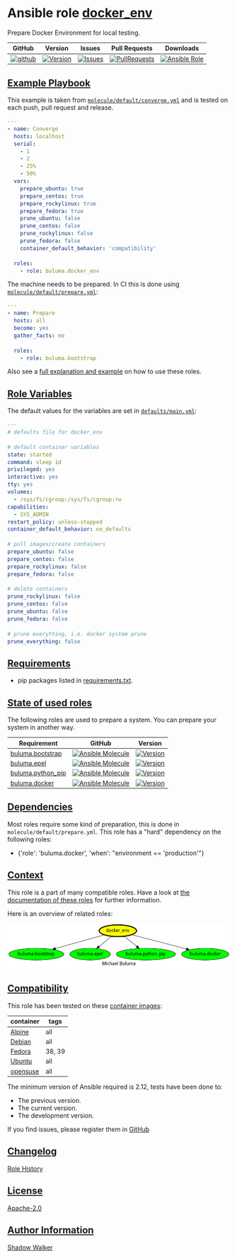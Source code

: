 # Ansible role [docker_env](https://galaxy.ansible.com/ui/standalone/roles/buluma/docker_env/documentation)

Prepare Docker Environment for local testing.

|GitHub|Version|Issues|Pull Requests|Downloads|
|------|-------|------|-------------|---------|
|[![github](https://github.com/buluma/ansible-role-docker_env/actions/workflows/molecule.yml/badge.svg)](https://github.com/buluma/ansible-role-docker_env/actions/workflows/molecule.yml)|[![Version](https://img.shields.io/github/release/buluma/ansible-role-docker_env.svg)](https://github.com/buluma/ansible-role-docker_env/releases/)|[![Issues](https://img.shields.io/github/issues/buluma/ansible-role-docker_env.svg)](https://github.com/buluma/ansible-role-docker_env/issues/)|[![PullRequests](https://img.shields.io/github/issues-pr-closed-raw/buluma/ansible-role-docker_env.svg)](https://github.com/buluma/ansible-role-docker_env/pulls/)|[![Ansible Role](https://img.shields.io/ansible/role/d/buluma/docker_env)](https://galaxy.ansible.com/ui/standalone/roles/buluma/docker_env/documentation)|

## [Example Playbook](#example-playbook)

This example is taken from [`molecule/default/converge.yml`](https://github.com/buluma/ansible-role-docker_env/blob/master/molecule/default/converge.yml) and is tested on each push, pull request and release.

```yaml
---
- name: Converge
  hosts: localhost
  serial:
    - 1
    - 2
    - 25%
    - 50%
  vars:
    prepare_ubuntu: true
    prepare_centos: true
    prepare_rockylinux: true
    prepare_fedora: true
    prune_ubuntu: false
    prune_centos: false
    prune_rockylinux: false
    prune_fedora: false
    container_default_behavior: 'compatibility'

  roles:
    - role: buluma.docker_env
```

The machine needs to be prepared. In CI this is done using [`molecule/default/prepare.yml`](https://github.com/buluma/ansible-role-docker_env/blob/master/molecule/default/prepare.yml):

```yaml
---
- name: Prepare
  hosts: all
  become: yes
  gather_facts: no

  roles:
    - role: buluma.bootstrap
```

Also see a [full explanation and example](https://buluma.github.io/how-to-use-these-roles.html) on how to use these roles.

## [Role Variables](#role-variables)

The default values for the variables are set in [`defaults/main.yml`](https://github.com/buluma/ansible-role-docker_env/blob/master/defaults/main.yml):

```yaml
---
# defaults file for docker_env

# default container variables
state: started
command: sleep 1d
privileged: yes
interactive: yes
tty: yes
volumes:
  - /sys/fs/cgroup:/sys/fs/cgroup:rw
capabilities:
  - SYS_ADMIN
restart_policy: unless-stopped
container_default_behavior: no_defaults

# pull images/create containers
prepare_ubuntu: false
prepare_centos: false
prepare_rockylinux: false
prepare_fedora: false

# delete containers
prune_rockylinux: false
prune_centos: false
prune_ubuntu: false
prune_fedora: false

# prune everything, i.e. docker system prune
prune_everything: false
```

## [Requirements](#requirements)

- pip packages listed in [requirements.txt](https://github.com/buluma/ansible-role-docker_env/blob/master/requirements.txt).

## [State of used roles](#state-of-used-roles)

The following roles are used to prepare a system. You can prepare your system in another way.

| Requirement | GitHub | Version |
|-------------|--------|--------|
|[buluma.bootstrap](https://galaxy.ansible.com/buluma/bootstrap)|[![Ansible Molecule](https://github.com/buluma/ansible-role-bootstrap/actions/workflows/molecule.yml/badge.svg)](https://github.com/buluma/ansible-role-bootstrap/actions/workflows/molecule.yml)|[![Version](https://img.shields.io/github/release/buluma/ansible-role-bootstrap.svg)](https://github.com/shadowwalker/ansible-role-bootstrap)|
|[buluma.epel](https://galaxy.ansible.com/buluma/epel)|[![Ansible Molecule](https://github.com/buluma/ansible-role-epel/actions/workflows/molecule.yml/badge.svg)](https://github.com/buluma/ansible-role-epel/actions/workflows/molecule.yml)|[![Version](https://img.shields.io/github/release/buluma/ansible-role-epel.svg)](https://github.com/shadowwalker/ansible-role-epel)|
|[buluma.python_pip](https://galaxy.ansible.com/buluma/python_pip)|[![Ansible Molecule](https://github.com/buluma/ansible-role-python_pip/actions/workflows/molecule.yml/badge.svg)](https://github.com/buluma/ansible-role-python_pip/actions/workflows/molecule.yml)|[![Version](https://img.shields.io/github/release/buluma/ansible-role-python_pip.svg)](https://github.com/shadowwalker/ansible-role-python_pip)|
|[buluma.docker](https://galaxy.ansible.com/buluma/docker)|[![Ansible Molecule](https://github.com/buluma/ansible-role-docker/actions/workflows/molecule.yml/badge.svg)](https://github.com/buluma/ansible-role-docker/actions/workflows/molecule.yml)|[![Version](https://img.shields.io/github/release/buluma/ansible-role-docker.svg)](https://github.com/shadowwalker/ansible-role-docker)|

## [Dependencies](#dependencies)

Most roles require some kind of preparation, this is done in `molecule/default/prepare.yml`. This role has a "hard" dependency on the following roles:

- {'role': 'buluma.docker', 'when': "environment == 'production'"}

## [Context](#context)

This role is a part of many compatible roles. Have a look at [the documentation of these roles](https://buluma.github.io/) for further information.

Here is an overview of related roles:

![dependencies](https://raw.githubusercontent.com/buluma/ansible-role-docker_env/png/requirements.png "Dependencies")

## [Compatibility](#compatibility)

This role has been tested on these [container images](https://hub.docker.com/u/buluma):

|container|tags|
|---------|----|
|[Alpine](https://hub.docker.com/r/buluma/alpine)|all|
|[Debian](https://hub.docker.com/r/buluma/debian)|all|
|[Fedora](https://hub.docker.com/r/buluma/fedora)|38, 39|
|[Ubuntu](https://hub.docker.com/r/buluma/ubuntu)|all|
|[opensuse](https://hub.docker.com/r/buluma/opensuse)|all|

The minimum version of Ansible required is 2.12, tests have been done to:

- The previous version.
- The current version.
- The development version.

If you find issues, please register them in [GitHub](https://github.com/buluma/ansible-role-docker_env/issues)

## [Changelog](#changelog)

[Role History](https://github.com/buluma/ansible-role-docker_env/blob/master/CHANGELOG.md)

## [License](#license)

[Apache-2.0](https://github.com/buluma/ansible-role-docker_env/blob/master/LICENSE)

## [Author Information](#author-information)

[Shadow Walker](https://buluma.github.io/)

